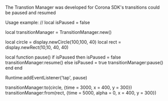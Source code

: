 The Transtion Manager was developed for Corona SDK's transitions could be paused and resumed

Usage example:
//
local isPaused = false

local transitionManager = TransitionManager.new()
 
local circle = display.newCircle(100,100, 40)
local rect = display.newRect(10,10, 40, 40)

local function pause()
    if isPaused then
        isPaused = false
        transitionManager:resume()
    else
        isPaused = true
        transitionManager:pause()
    end
end

Runtime:addEventListener('tap', pause)

transitionManager:to(circle, {time = 3000, x = 400, y = 300})
transitionManager:from(rect, {time = 5000, alpha = 0, x = 400, y = 300})
